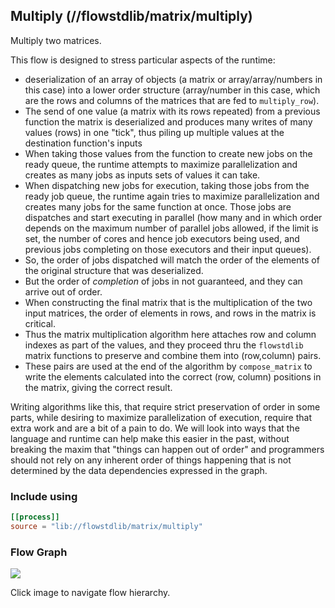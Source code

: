 ## Multiply (//flowstdlib/matrix/multiply)

Multiply two matrices.

This flow is designed to stress particular aspects of the runtime:

* deserialization of an array of objects (a matrix or array/array/numbers in this case) into a lower order
  structure (array/number in this case, which are the rows and columns of the matrices that are fed to `multiply_row`).
* The send of one value (a matrix with its rows repeated) from a previous function the matrix is deserialized and
  produces many writes of many values (rows) in one "tick", thus piling up multiple values at the destination function's
  inputs
* When taking those values from the function to create new jobs on the ready queue, the runtime attempts to maximize
  parallelization and creates as many jobs as inputs sets of values it can take.
* When dispatching new jobs for execution, taking those jobs from the ready job queue, the runtime again tries to
  maximize parallelization and creates many jobs for the same function at once. Those jobs are dispatches and start
  executing in parallel (how many and in which order depends on the maximum number of parallel jobs allowed, if the
  limit
  is set, the number of cores and hence job executors being used, and previous jobs completing on those executors and
  their input queues).
* So, the order of jobs dispatched will match the order of the elements of the original structure that was deserialized.
* But the order of _completion_ of jobs in not guaranteed, and they can arrive out of order.
* When constructing the final matrix that is the multiplication of the two input matrices, the order of elements
  in rows, and rows in the matrix is critical.
* Thus the matrix multiplication algorithm here attaches row and column indexes as part of the values, and they proceed
  thru the `flowstdlib` matrix functions to preserve and combine them into (row,column) pairs.
* These pairs are used at the end of the algorithm by `compose_matrix` to write the elements calculated into the
  correct (row, column) positions in the matrix, giving the correct result.

Writing algorithms like this, that require strict preservation of order in some parts, while desiring to maximize
parallelization of execution, require that extra work and are a bit of a pain to do. We will look into ways
that the language and runtime can help make this easier in the past, without breaking the maxim that
"things can happen out of order" and programmers should not rely on any inherent order of things happening that
is not determined by the data dependencies expressed in the graph.

### Include using

```toml
[[process]]
source = "lib://flowstdlib/matrix/multiply"
```

### Flow Graph

<a href="sequence.dot.svg" target="_blank"><img src="sequence.dot.svg"></a>

Click image to navigate flow hierarchy.
